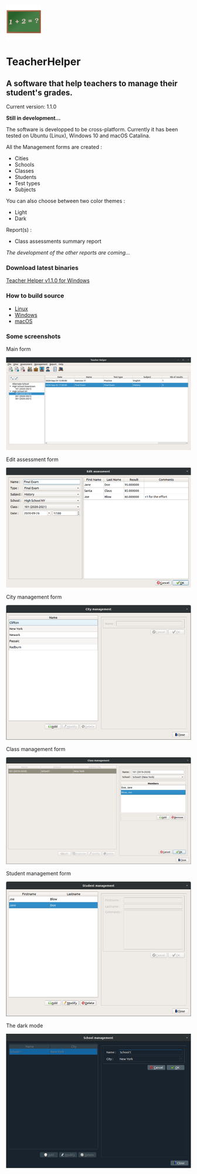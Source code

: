 <img src="https://github.com/jeremydumais/TeacherHelper/raw/medias/TeacherHelper%20Icon256.png" alt="drawing" width="96"/> 

# TeacherHelper
## A software that help teachers to manage their student's grades.

Current version: 1.1.0

**Still in development...**

The software is developped to be cross-platform. Currently it has been tested on Ubuntu (Linux), Windows 10 and macOS Catalina.

All the Management forms are created :
* Cities
* Schools
* Classes
* Students
* Test types
* Subjects

You can also choose between two color themes :
* Light
* Dark

Report(s) : 
* Class assessments summary report

_The development of the other reports are coming..._

### Download latest binaries

[Teacher Helper v1.1.0 for Windows](https://github.com/jeremydumais/TeacherHelper/releases/download/v1.1.0/TeacherHelper.Setup.1.1.0.exe)

### How to build source

- [Linux](https://github.com/jeremydumais/TeacherHelper/wiki/How-to-build-TeacherHelper-from-source-in-Linux) 
- [Windows](https://github.com/jeremydumais/TeacherHelper/wiki/How-to-build-TeacherHelper-from-source-in-Windows)
- [macOS](https://github.com/jeremydumais/TeacherHelper/wiki/How-to-build-TeacherHelper-from-source-in-macOS)
 
### Some screenshots

Main form

![City management form](https://github.com/jeremydumais/TeacherHelper/raw/medias/MainForm.png)

Edit assessment form

![Edit assessment form](https://github.com/jeremydumais/TeacherHelper/raw/medias/EditAssessmentForm.png)

City management form

![City management form](https://github.com/jeremydumais/TeacherHelper/raw/medias/CitiesForm.png)

Class management form

![Class management form](https://github.com/jeremydumais/TeacherHelper/raw/medias/ClassForm.png)

Student management form

![Student management form](https://github.com/jeremydumais/TeacherHelper/raw/medias/StudentForm.png)

The dark mode

![School dark mode management form](https://github.com/jeremydumais/TeacherHelper/raw/medias/SchoolDarkForm.png)
